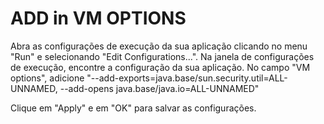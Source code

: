 # ADD in VM OPTIONS
Abra as configurações de execução da sua aplicação clicando no menu "Run" e selecionando "Edit Configurations...".
Na janela de configurações de execução, encontre a configuração da sua aplicação.
No campo "VM options", adicione "--add-exports=java.base/sun.security.util=ALL-UNNAMED,
--add-opens java.base/java.io=ALL-UNNAMED"

Clique em "Apply" e em "OK" para salvar as configurações.